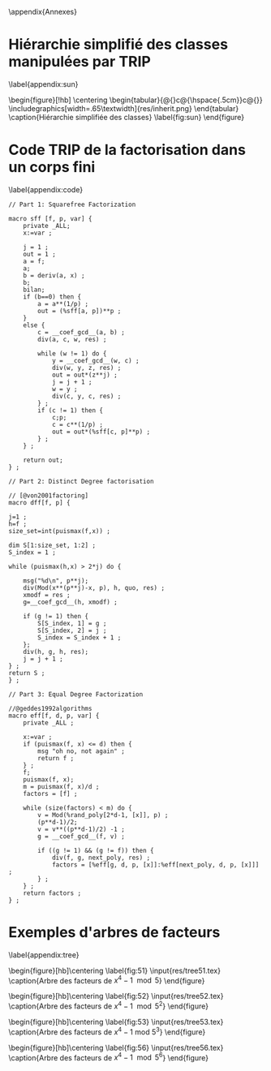 \appendix{Annexes}

# Hiérarchie simplifié des classes manipulées par TRIP
\label{appendix:sun}

\begin{figure}[!hb]
    \centering
    \begin{tabular}{@{}c@{\hspace{.5cm}}c@{}}
        \includegraphics[width=.65\textwidth]{res/inherit.png}
    \end{tabular}
    \caption{Hiérarchie simplifiée des classes}
    \label{fig:sun}
\end{figure}


# Code TRIP de la factorisation dans un corps fini
\label{appendix:code}


```{.TRIP .caption:sfff }
// Part 1: Squarefree Factorization

macro sff [f, p, var] {
    private _ALL;
    x:=var ;

    j = 1 ;
    out = 1 ;
    a = f;
    a;
    b = deriv(a, x) ;
    b;
    bilan;
    if (b==0) then {
        a = a**(1/p) ;
        out = (%sff[a, p])**p ;
    }
    else {
        c = __coef_gcd__(a, b) ;
        div(a, c, w, res) ;

        while (w != 1) do {
            y = __coef_gcd__(w, c) ;
            div(w, y, z, res) ;
            out = out*(z**j) ;
            j = j + 1 ;
            w = y ;
            div(c, y, c, res) ;
        } ;
        if (c != 1) then {
            c;p;
            c = c**(1/p) ;
            out = out*(%sff[c, p]**p) ;
        } ;
    } ;

    return out;
} ;
```

```
// Part 2: Distinct Degree factorisation

// [@von2001factoring]
macro dff[f, p] {

j=1 ;
h=f ;
size_set=int(puismax(f,x)) ;

dim S[1:size_set, 1:2] ;
S_index = 1 ;

while (puismax(h,x) > 2*j) do {

    msg("%d\n", p**j);
    div(Mod(x**(p**j)-x, p), h, quo, res) ;
    xmodf = res ;
    g=__coef_gcd__(h, xmodf) ;

    if (g != 1) then {
        S[S_index, 1] = g ;
        S[S_index, 2] = j ;
        S_index = S_index + 1 ;
    };
    div(h, g, h, res);
    j = j + 1 ;
} ;
return S ;
} ;

```

```
// Part 3: Equal Degree Factorization

//@geddes1992algorithms
macro eff[f, d, p, var] {
    private _ALL ;

    x:=var ;
    if (puismax(f, x) <= d) then {
        msg "oh no, not again" ;
        return f ;
    } ;
    f;
    puismax(f, x);
    m = puismax(f, x)/d ;
    factors = [f] ;

    while (size(factors) < m) do {
        v = Mod(%rand_poly[2*d-1, [x]], p) ;
        (p**d-1)/2;
        v = v**((p**d-1)/2) -1 ;
        g = __coef_gcd__(f, v) ;

        if ((g != 1) && (g != f)) then {
            div(f, g, next_poly, res) ;
            factors = [%eff[g, d, p, [x]]:%eff[next_poly, d, p, [x]]] ;
        } ;
    } ;
    return factors ;
} ;
```

# Exemples d'arbres de facteurs
\label{appendix:tree}

\begin{figure}[hb]\centering
	\label{fig:51}
	\input{res/tree51.tex}
	\caption{Arbre des facteurs de $x^4-1 \mod 5$}
\end{figure}

\begin{figure}[hb]\centering
	\label{fig:52}
	\input{res/tree52.tex}
	\caption{Arbre des facteurs de $x^4-1 \mod 5^2$}
\end{figure}

\begin{figure}[hb]\centering
	\label{fig:53}
	\input{res/tree53.tex}
	\caption{Arbre des facteurs de $x^4-1$ mod $5^3$}
\end{figure}

\begin{figure}[hb]\centering
	\label{fig:56}
	\input{res/tree56.tex}
	\caption{Arbre des facteurs de $x^4-1 \mod 5^6$}
\end{figure}
